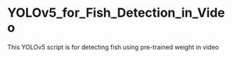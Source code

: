 # YOLOv5_for_Fish_Detection_in_Video
This YOLOv5 script is for detecting fish using pre-trained weight in video
